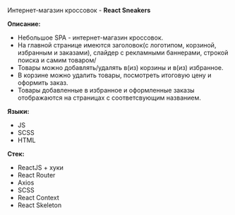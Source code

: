 Интернет-магазин кроссовок - **React Sneakers**

**Описание:**

- Небольшое SPA - интернет-магазин кроссовок.
- На главной странице имеются заголовок(с логотипом, корзиной, избранным и заказами), слайдер с рекламными баннерами, строкой поиска и самим товаром/
- Товары можно добавлять/удалять в(из) корзины и в(из) избранное.
- В корзине можно удалить товары, посмотреть итоговую цену и оформить заказ.
- Товары добавленные в избранное и оформленные заказы отображаются на страницах с соответсвующим названием.

**Языки:**

- JS
- SCSS
- HTML

**Стек:**

- ReactJS + хуки
- React Router
- Axios
- SCSS
- React Context
- React Skeleton
